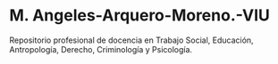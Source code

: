 # M. Angeles-Arquero-Moreno.-VIU
Repositorio profesional de docencia en Trabajo Social, Educación, Antropología, Derecho, Criminología y Psicología.
